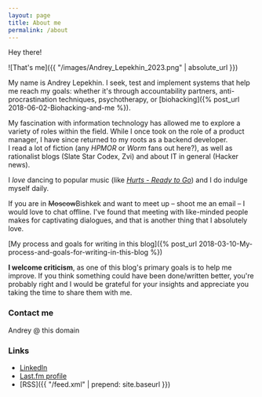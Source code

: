 ```yaml
---
layout: page
title: About me
permalink: /about
---
```


Hey there!

![That's me]({{ "/images/Andrey_Lepekhin_2023.png" | absolute_url }})

My name is Andrey Lepekhin. 
I seek, test and implement systems that help me reach my goals: whether it's through accountability partners, anti-procrastination techniques, psychotherapy, or [biohacking]({% post_url 2018-06-02-Biohacking-and-me %}).



My fascination with information technology has allowed me to explore a variety of roles within the field. While I once took on the role of a product manager, I have since returned to my roots as a backend developer.    
I read a lot of fiction (any _HPMOR_ or _Worm_ fans out here?), as well as rationalist blogs (Slate Star Codex, Zvi) and about IT in general (Hacker news).

I _love_ dancing to popular music (like [_Hurts - Ready to Go_](https://www.youtube.com/watch?v=PP2G3dm_fsc&t=37)) and I do indulge myself daily.  

If you are in ~~Moscow~~Bishkek and want to meet up – shoot me an email – I would love to chat offline. I've found that meeting with like-minded people makes for captivating dialogues, and that is another thing that I absolutely love.


[My process and goals for writing in this blog]({% post_url 2018-03-10-My-process-and-goals-for-writing-in-this-blog %})

**I welcome criticism**, as one of this blog's primary goals is to help me improve. If you think something could have been done/written better, you're probably right and I would be grateful for your insights and appreciate you taking the time to share them with me.

### Contact me

Andrey @ this domain

### Links

* [LinkedIn](https://www.linkedin.com/in/{{site.footer-links.linkedin}})
* [Last.fm profile](http://www.last.fm/user/la_bizzz/)
* [RSS]({{ "/feed.xml" | prepend: site.baseurl }})
